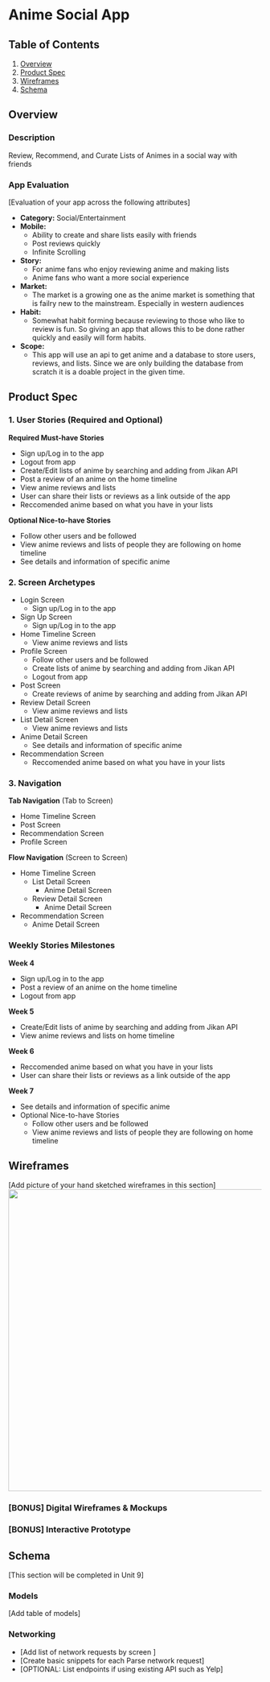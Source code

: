 # Anime Social App

## Table of Contents
1. [Overview](#Overview)
1. [Product Spec](#Product-Spec)
1. [Wireframes](#Wireframes)
2. [Schema](#Schema)

## Overview
### Description
Review, Recommend, and Curate Lists of Animes in a social way with friends

### App Evaluation
[Evaluation of your app across the following attributes]
- **Category:** Social/Entertainment
- **Mobile:** 
    * Ability to create and share lists easily with friends
    * Post reviews quickly
    * Infinite Scrolling
- **Story:**
    * For anime fans who enjoy reviewing anime and making lists
    * Anime fans who want a more social experience
- **Market:**
    * The market is a growing one as the anime market is something that is failry new to the mainstream. Especially in western audiences
- **Habit:**
    * Somewhat habit forming because reviewing to those who like to review is fun. So giving an app that allows this to be done rather quickly and easily will form habits.
- **Scope:**
    * This app will use an api to get anime and a database to store users, reviews, and lists. Since we are only building the database from scratch it is a doable project in the given time.

## Product Spec

### 1. User Stories (Required and Optional)

**Required Must-have Stories**

* Sign up/Log in to the app
* Logout from app
* Create/Edit lists of anime by searching and adding from Jikan API
* Post a review of an anime on the home timeline
* View anime reviews and lists
* User can share their lists or reviews as a link outside of the app
* Reccomended anime based on what you have in your lists

**Optional Nice-to-have Stories**
* Follow other users and be followed
* View anime reviews and lists of people they are following on home timeline
* See details and information of specific anime

### 2. Screen Archetypes

* Login Screen
   * Sign up/Log in to the app
* Sign Up Screen
   * Sign up/Log in to the app
* Home Timeline Screen
   * View anime reviews and lists
* Profile Screen 
   * Follow other users and be followed
   * Create lists of anime by searching and adding from Jikan API
   * Logout from app
* Post Screen
   * Create reviews of anime by searching and adding from Jikan API
* Review Detail Screen
   *  View anime reviews and lists
* List Detail Screen
   *  View anime reviews and lists
* Anime Detail Screen
   * See details and information of specific anime
* Recommendation Screen
   * Reccomended anime based on what you have in your lists

### 3. Navigation

**Tab Navigation** (Tab to Screen)

* Home Timeline Screen
* Post Screen
* Recommendation Screen
* Profile Screen

**Flow Navigation** (Screen to Screen)

* Home Timeline Screen
   * List Detail Screen
       * Anime Detail Screen
   * Review Detail Screen
       * Anime Detail Screen
* Recommendation Screen
   * Anime Detail Screen

### Weekly Stories Milestones

**Week 4**
   * Sign up/Log in to the app
   * Post a review of an anime on the home timeline
   * Logout from app

**Week 5**
   * Create/Edit lists of anime by searching and adding from Jikan API
   * View anime reviews and lists on home timeline

**Week 6**
   * Reccomended anime based on what you have in your lists
   * User can share their lists or reviews as a link outside of the app

**Week 7**
   * See details and information of specific anime
   * Optional Nice-to-have Stories
      * Follow other users and be followed
      * View anime reviews and lists of people they are following on home timeline

## Wireframes
[Add picture of your hand sketched wireframes in this section]
<img src="YOUR_WIREFRAME_IMAGE_URL" width=600>

### [BONUS] Digital Wireframes & Mockups

### [BONUS] Interactive Prototype

## Schema 
[This section will be completed in Unit 9]
### Models
[Add table of models]
### Networking
- [Add list of network requests by screen ]
- [Create basic snippets for each Parse network request]
- [OPTIONAL: List endpoints if using existing API such as Yelp]
